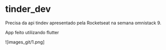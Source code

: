 # tinder_dev

Precisa da api tindev apresentado pela Rocketseat na semana omnistack 9.

App feito utilizando flutter

![images_git/1.png]
